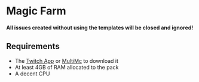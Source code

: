 # Magic Farm
**All issues created without using the templates will be closed and ignored!**

## Requirements
* The [Twitch App](https://app.twitch.tv/) or [MultiMc](https://multimc.org/) to download it
* At least 4GB of RAM allocated to the pack
* A decent CPU